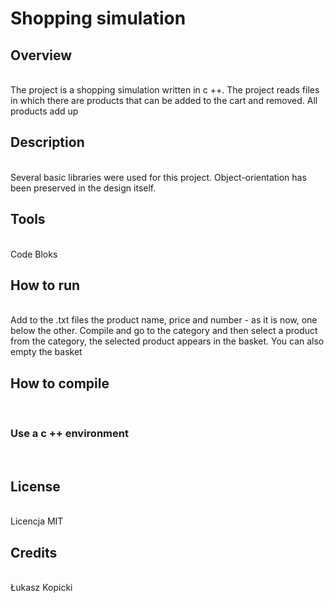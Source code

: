 <h1>Shopping simulation</h1>

<h2>Overview </h2>
<br>
The project is a shopping simulation written in c ++. The project reads files in which there are products that can be added to the cart and removed. All products add up
<br>
<h2>Description</h2>
<br>
Several basic libraries were used for this project. Object-orientation has been preserved in the design itself.
<br>
<h2>Tools</h2>
<br>
Code Bloks
<br>
<h2>How to run</h2>
<br>
Add to the .txt files the product name, price and number - as it is now, one below the other. Compile and go to the category and then select a product from the category, the selected product appears in the basket. You can also empty the basket
<br>
<h2>How to compile</h2>
<br>
<h3>Use a c ++ environment</h3>
<br>
<h2>License</h2>
<br>
Licencja MIT
<br>
<h2>Credits</h2>
<br>Łukasz Kopicki
